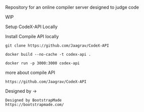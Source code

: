 
Repository for an online compiler server designed to judge code


WIP


Setup CodeX-API Locally

  Install Compile API locally
  
    git clone https://github.com/Jaagrav/CodeX-API
  
    docker build --no-cache -t codex-api .
    
    docker run -p 3000:3000 codex-api

more about compile API

    https://github.com/Jaagrav/CodeX-API

Designed by ->

    Designed by BootstrapMade
    https://bootstrapmade.com/  
